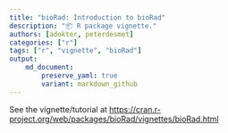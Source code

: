 ```yaml
---
title: "bioRad: Introduction to bioRad"
description: "📦 R package vignette."
authors: [adokter, peterdesmet]
categories: ["r"]
tags: ["r", "vignette", "bioRad"]
output: 
    md_document:
        preserve_yaml: true
        variant: markdown_github
---
```


See the vignette/tutorial at <https://cran.r-project.org/web/packages/bioRad/vignettes/bioRad.html>


